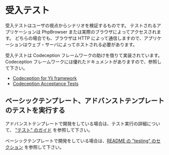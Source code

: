 受入テスト
==========

受入テストはユーザの視点からシナリオを検証するものです。
テストされるアプリケーションは PhpBrowser または実際のブラウザによってアクセスされます。
どちらの場合でも、ブラウザは HTTP によって通信しますので、アプリケーションはウェブ・サーバによってホストされる必要があります。

受入テストは Codeception フレームワークの助けを借りて実装されています。Codeception フレームワークには優れたドキュメントがありますので、参照して下さい。

- [Codeception for Yii framework](http://codeception.com/for/yii)
- [Codeception Acceptance Tests](http://codeception.com/docs/03-AcceptanceTests)

## ベーシックテンプレート、アドバンストテンプレートのテストを実行する

アドバンストテンプレートで開発をしている場合は、テスト実行の詳細について、
["テスト" のガイド](https://github.com/yiisoft/yii2-app-advanced/blob/master/docs/guide-ja/start-testing.md) を参照して下さい。

ベーシックテンプレートで開発をしている場合は、[README の "testing" のセクション](https://github.com/yiisoft/yii2-app-basic/blob/master/README.md#testing) を参照して下さい。
